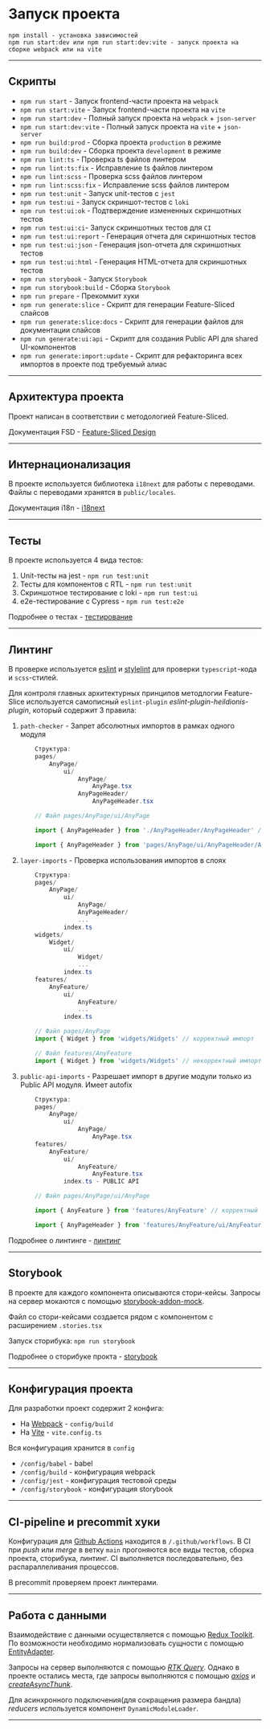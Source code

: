 # Запуск проекта

```console
npm install - установка зависимостей
npm run start:dev или npm run start:dev:vite - запуск проекта на сборке webpack или на vite
```

---

## Скрипты

- `npm run start` - Запуск frontend-части проекта на `webpack`
- `npm run start:vite` - Запуск frontend-части проекта на `vite`
- `npm run start:dev` - Полный запуск проекта на `webpack` + `json-server`
- `npm run start:dev:vite` - Полный запуск проекта на `vite` + `json-server`
- `npm run build:prod` - Сборка проекта `production` в режиме
- `npm run build:dev` - Сборка проекта `development` в режиме
- `npm run lint:ts` - Проверка ts файлов линтером
- `npm run lint:ts:fix` - Исправление ts файлов линтером
- `npm run lint:scss` - Проверка scss файлов линтером
- `npm run lint:scss:fix` - Исправление scss файлов линтером
- `npm run test:unit` - Запуск unit-тестов с `jest`
- `npm run test:ui` - Запуск скриншот-тестов с `loki`
- `npm run test:ui:ok` - Подтверждение измененных скриншотных тестов
- `npm run test:ui:ci`- Запуск скриншотных тестов для `CI`
- `npm run test:ui:report` - Генерация отчета для скриншотных тестов
- `npm run test:ui:json` - Генерация json-отчета для скриншотных тестов
- `npm run test:ui:html` - Генерация HTML-отчета для скриншотных тестов
- `npm run storybook` - Запуск `Storybook`
- `npm run storybook:build` - Cборка `Storybook`
- `npm run prepare` - Прекоммит хуки
- `npm run generate:slice` - Скрипт для генерации Feature-Sliced слайсов
- `npm run generate:slice:docs` - Скрипт для генерации файлов для документации слайсов
- `npm run generate:ui:api` - Скрипт для создания Public API для shared UI-компонентов
- `npm run generate:import:update` - Скрипт для рефакторинга всех импортов в проекте под требуемый алиас

---

## Архитектура проекта

Проект написан в соответствии с методологией Feature-Sliced.

Документация FSD - [Feature-Sliced Design](https://feature-sliced.design/)

---

## Интернационализация

В проекте используется библиотека `i18next` для работы с переводами. Файлы с переводами хранятся в `public/locales`.

Документация i18n - [i18next](https://www.i18next.com/)

---

## Тесты

В проекте используется 4 вида тестов:

1. Unit-тесты на jest - `npm run test:unit`
2. Тесты для компонентов с RTL - `npm run test:unit`
3. Скриншотное тестирование с loki - `npm run test:ui`
4. e2e-тестирование с Cypress - `npm run test:e2e`

Подробнее о тестах - [тестирование](/docs/tests.md)

---

## Линтинг

В проверке используется [eslint](https://eslint.org/) и [stylelint](https://stylelint.io/) для проверки `typescript`-кода и `sсss`-стилей.

Для контроля главных архитектурных принципов методлогии Feature-Slice используется самописный `eslint-plugin` *eslint-plugin-heildionis-plugin*, который содержит 3 правила:

1. `path-checker` - Запрет абсолютных импортов в рамках одного модуля

    ```powershell
        Cтруктура:
        pages/
            AnyPage/
                ui/
                    AnyPage/
                        AnyPage.tsx
                    AnyPageHeader/
                        AnyPageHeader.tsx
    ```

    ```typescript
        // Файл pages/AnyPage/ui/AnyPage

        import { AnyPageHeader } from './AnyPageHeader/AnyPageHeader' // корректный импорт 

        import { AnyPageHeader } from 'pages/AnyPage/ui/AnyPageHeader/AnyPageHeader' // некорректный импорт  
    ```

2. `layer-imports` - Проверка использования импортов в слоях

    ```powershell
        Cтруктура:
        pages/
            AnyPage/
                ui/
                    AnyPage/
                    AnyPageHeader/
                    ...
                index.ts
        widgets/
            Widget/
                ui/
                    Widget/
                    ...
                index.ts
        features/
            AnyFeature/
                ui/
                    AnyFeature/
                    ...
                index.ts
    ```

    ```typescript
        // Файл pages/AnyPage
        import { Widget } from 'widgets/Widgets' // корректный импорт 

        // Файл features/AnyFeature
        import { Widget } from 'widgets/Widgets' // некорректный импорт 
    ```

3. `public-api-imports` - Разрешает импорт в другие модули только из Public API модуля. Имеет autofix

    ```powershell
        Cтруктура:
        pages/
            AnyPage/
                ui/
                    AnyPage/
                        AnyPage.tsx
        features/
            AnyFeature/
                ui/
                    AnyFeature/
                        AnyFeature.tsx
                index.ts - PUBLIC API
    ```

    ```typescript
        // Файл pages/AnyPage/ui/AnyPage

        import { AnyFeature } from 'features/AnyFeature' // корректный импорт 

        import { AnyPageHeader } from 'features/AnyFeature/ui/AnyFeature/AnyFeature.tsx' // некорректный импорт  
    ```

Подробнее о линтинге - [линтинг](/docs/eslint.md)

---

## Storybook

В проекте для каждого компонента описываются стори-кейсы.
Запросы на сервер мокаются с помощью [storybook-addon-mock](https://storybook.js.org/addons/storybook-addon-mock).

Файл со стори-кейсами создается рядом с компонентом с расширением `.stories.tsx`

Запуск сторибука: `npm run storybook`

Подробнее о сторибуке прокта - [storybook](/docs/storybook.md)

---

## Конфигурация проекта

Для разработки проект содержит 2 конфига:

- На [Webpack](https://webpack.js.org/) - `config/build`
- На [Vite](https://vitejs.dev/) - `vite.config.ts`

Вся конфигурация хранится в `config`

- `/config/babel` - babel
- `/config/build` - конфигурация webpack
- `/config/jest` - конфигурация тестовой среды
- `/config/storybook` - конфигурация storybook

---

## CI-pipeline и precommit хуки

Конфигурация для [Github Actions](https://docs.github.com/en/actions) находится в `/.github/workflows`. В CI при *push* или *merge* в ветку `main` прогоняются все виды тестов, сборка проекта, сторибука, линтинг. CI выполняется последовательно, без распараллеливания процессов.

В precommit проверяем проект линтерами.

---

## Работа с данными

Взаимодействие с данными осуществляется с помощью [Redux Toolkit](https://redux-toolkit.js.org/). По возможности необходимо нормализовать сущности с помощью [EntityAdapter](https://redux-toolkit.js.org/api/createEntityAdapter).

Запросы на сервер выполняются с помощью *[RTK Query](https://redux-toolkit.js.org/rtk-query/overview)*.
Однако в проекте остались места, где запросы выполняются с помощью *[axios](https://axios-http.com/docs/intro)* и *[createAsyncThunk](https://redux-toolkit.js.org/api/createAsyncThunk)*.

Для асинхронного подключения(для сокращения размера бандла) *reducers* используется компонент `DynamicModuleLoader`.

---
